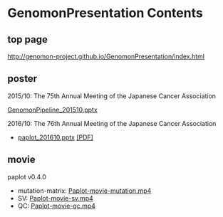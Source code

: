 # GenomonPresentation Contents

## top page

http://genomon-project.github.io/GenomonPresentation/index.html

## poster

2015/10: The 75th Annual Meeting of the Japanese Cancer Association

[GenomonPipeline_201510.pptx](http://genomon-project.github.io/GenomonPresentation/GenomonPipeline_201510.pptx)

2016/10: The 76th Annual Meeting of the Japanese Cancer Association

 - [paplot_201610.pptx](http://genomon-project.github.io/GenomonPresentation/paplot_201610.pptx)  [[PDF]](http://genomon-project.github.io/GenomonPresentation/paplot_201610.pdf)

## movie

paplot v0.4.0

 - mutation-matrix: 	[Paplot-movie-mutation.mp4](http://genomon-project.github.io/GenomonPresentation/paplot/Paplot-movie-mutation.mp4)
 - SV: 	[Paplot-movie-sv.mp4](http://genomon-project.github.io/GenomonPresentation/paplot/Paplot-movie-sv.mp4)
 - QC: 	[Paplot-movie-qc.mp4](http://genomon-project.github.io/GenomonPresentation/paplot/Paplot-movie-qc.mp4)

